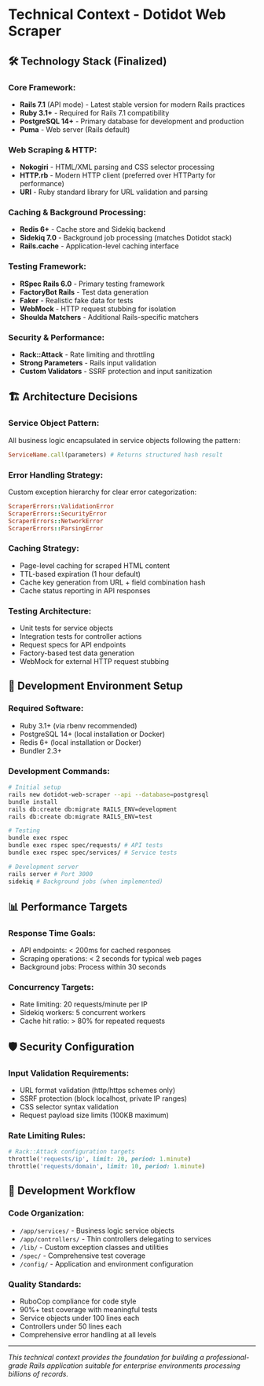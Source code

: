 # Technical Context - Dotidot Web Scraper

## 🛠️ Technology Stack (Finalized)

### **Core Framework:**
- **Rails 7.1** (API mode) - Latest stable version for modern Rails practices
- **Ruby 3.1+** - Required for Rails 7.1 compatibility
- **PostgreSQL 14+** - Primary database for development and production
- **Puma** - Web server (Rails default)

### **Web Scraping & HTTP:**
- **Nokogiri** - HTML/XML parsing and CSS selector processing  
- **HTTP.rb** - Modern HTTP client (preferred over HTTParty for performance)
- **URI** - Ruby standard library for URL validation and parsing

### **Caching & Background Processing:**
- **Redis 6+** - Cache store and Sidekiq backend
- **Sidekiq 7.0** - Background job processing (matches Dotidot stack)
- **Rails.cache** - Application-level caching interface

### **Testing Framework:**
- **RSpec Rails 6.0** - Primary testing framework
- **FactoryBot Rails** - Test data generation
- **Faker** - Realistic fake data for tests
- **WebMock** - HTTP request stubbing for isolation
- **Shoulda Matchers** - Additional Rails-specific matchers

### **Security & Performance:**
- **Rack::Attack** - Rate limiting and throttling
- **Strong Parameters** - Rails input validation
- **Custom Validators** - SSRF protection and input sanitization

## 🏗️ Architecture Decisions

### **Service Object Pattern:**
All business logic encapsulated in service objects following the pattern:
```ruby
ServiceName.call(parameters) # Returns structured hash result
```

### **Error Handling Strategy:**
Custom exception hierarchy for clear error categorization:
```ruby
ScraperErrors::ValidationError
ScraperErrors::SecurityError  
ScraperErrors::NetworkError
ScraperErrors::ParsingError
```

### **Caching Strategy:**
- Page-level caching for scraped HTML content
- TTL-based expiration (1 hour default)
- Cache key generation from URL + field combination hash
- Cache status reporting in API responses

### **Testing Architecture:**
- Unit tests for service objects
- Integration tests for controller actions
- Request specs for API endpoints
- Factory-based test data generation
- WebMock for external HTTP request stubbing

## 🔧 Development Environment Setup

### **Required Software:**
- Ruby 3.1+ (via rbenv recommended)
- PostgreSQL 14+ (local installation or Docker)
- Redis 6+ (local installation or Docker)
- Bundler 2.3+

### **Development Commands:**
```bash
# Initial setup
rails new dotidot-web-scraper --api --database=postgresql
bundle install
rails db:create db:migrate RAILS_ENV=development
rails db:create db:migrate RAILS_ENV=test

# Testing
bundle exec rspec
bundle exec rspec spec/requests/ # API tests
bundle exec rspec spec/services/ # Service tests

# Development server
rails server # Port 3000
sidekiq # Background jobs (when implemented)
```

## 📊 Performance Targets

### **Response Time Goals:**
- API endpoints: < 200ms for cached responses
- Scraping operations: < 2 seconds for typical web pages
- Background jobs: Process within 30 seconds

### **Concurrency Targets:**
- Rate limiting: 20 requests/minute per IP
- Sidekiq workers: 5 concurrent workers
- Cache hit ratio: > 80% for repeated requests

## 🛡️ Security Configuration

### **Input Validation Requirements:**
- URL format validation (http/https schemes only)
- SSRF protection (block localhost, private IP ranges)
- CSS selector syntax validation
- Request payload size limits (100KB maximum)

### **Rate Limiting Rules:**
```ruby
# Rack::Attack configuration targets
throttle('requests/ip', limit: 20, period: 1.minute)
throttle('requests/domain', limit: 10, period: 1.minute)
```

## 🔄 Development Workflow

### **Code Organization:**
- `/app/services/` - Business logic service objects
- `/app/controllers/` - Thin controllers delegating to services
- `/lib/` - Custom exception classes and utilities
- `/spec/` - Comprehensive test coverage
- `/config/` - Application and environment configuration

### **Quality Standards:**
- RuboCop compliance for code style
- 90%+ test coverage with meaningful tests
- Service objects under 100 lines each
- Controllers under 50 lines each
- Comprehensive error handling at all levels

---

*This technical context provides the foundation for building a professional-grade Rails application suitable for enterprise environments processing billions of records.*
